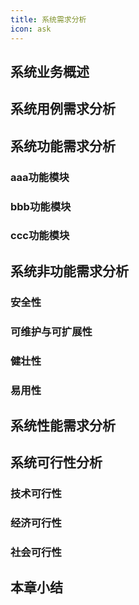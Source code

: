 ```yaml
---
title: 系统需求分析
icon: ask
---
```


## 系统业务概述

<HopeIcon icon="/graph/test.svg" size="4rem" />

## 系统用例需求分析

## 系统功能需求分析

### aaa功能模块

### bbb功能模块

### ccc功能模块

## 系统非功能需求分析

  ### 安全性

  ### 可维护与可扩展性

  ### 健壮性

  ### 易用性

## 系统性能需求分析

## 系统可行性分析

  ### 技术可行性

  ### 经济可行性

  ### 社会可行性

## 本章小结